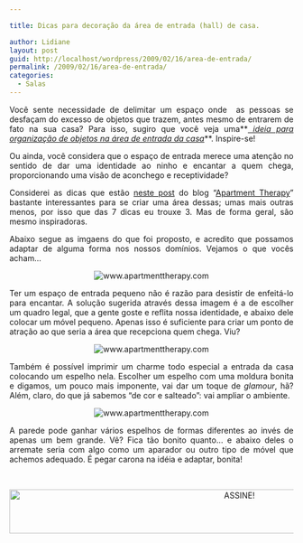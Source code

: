 ```yaml
---

title: Dicas para decoração da área de entrada (hall) de casa.

author: Lidiane
layout: post
guid: http://localhost/wordpress/2009/02/16/area-de-entrada/
permalink: /2009/02/16/area-de-entrada/
categories:
  - Salas
---
```

<p style="text-align: justify;">
  Você sente necessidade de delimitar um espaço onde  as pessoas se desfaçam do excesso de objetos que trazem, antes mesmo de entrarem de fato na sua casa? Para isso, sugiro que você veja uma**<em><a href="http://www.trololodemulher.com.br/2009/01/17/organizacao-area-entrada/" target="_blank"> ideia para organização de objetos na área de entrada da casa</a></em>**. Inspire-se!
</p>

<p style="text-align: justify;">
  Ou ainda, você considera que o espaço de entrada merece uma atenção no sentido de dar uma identidade ao ninho e encantar a quem chega, proporcionando uma visão de aconchego e receptividade?
</p>

<p style="text-align: justify;">
  Considerei as dicas que estão <a href="http://www.apartmenttherapy.com/la/diy/7-tips-to-liven-up-the-entryway-076518" target="_blank">neste post</a> do blog “<a href="http://www.apartmenttherapy.com/" target="_blank">Apartment Therapy</a>” bastante interessantes para se criar uma área dessas; umas mais outras menos, por isso que das 7 dicas eu trouxe 3. Mas de forma geral, são mesmo inspiradoras.
</p>

<p style="text-align: justify;">
  Abaixo segue as imgaens do que foi proposto, e acredito que possamos adaptar de alguma forma nos nossos domínios. Vejamos o que vocês acham…
</p>

<p style="text-align: center;">
  <img class="aligncenter" title="www.apartmenttherapy.com" src="http://www.apartmenttherapy.com/uimages/la/021309_hall2.jpg" alt="www.apartmenttherapy.com" />
</p>

<p style="text-align: justify;">
  Ter um espaço de entrada pequeno não é razão para desistir de enfeitá-lo para encantar. A solução sugerida através dessa imagem é a de escolher um quadro legal, que a gente goste e reflita nossa identidade, e abaixo dele colocar um móvel pequeno. Apenas isso é suficiente para criar um ponto de atração ao que seria a área que recepciona quem chega. Viu?
</p>

<p style="text-align: center;">
  <img class="aligncenter" title="www.apartmenttherapy.com" src="http://www.apartmenttherapy.com/uimages/la/021309_hall3.jpg" alt="www.apartmenttherapy.com" />
</p>

<p style="text-align: justify;">
  Também é possível imprimir um charme todo especial a entrada da casa colocando um espelho nela. Escolher um espelho com uma moldura bonita e digamos, um pouco mais imponente, vai dar um toque de <em>glamour</em>, hã? Além, claro, do que já sabemos “de cor e salteado”: vai ampliar o ambiente.
</p>

<p style="text-align: center;">
  <img class="aligncenter" title="www.apartmenttherapy.com" src="http://www.apartmenttherapy.com/uimages/la/021309_hall5.jpg" alt="www.apartmenttherapy.com" />
</p>

<p style="text-align: justify;">
  A parede pode ganhar vários espelhos de formas diferentes ao invés de apenas um bem grande. Vê? Fica tão bonito quanto… e abaixo deles o arremate seria com algo como um aparador ou outro tipo de móvel que achemos adequado. É pegar carona na idéia e adaptar, bonita!
</p>

&nbsp;

<p align="center">
  <a href="http://feedburner.google.com/fb/a/mailverify?uri=blogBichaFemea&loc=en_US" target="_blank"><img class="alignnone size-full wp-image-10439" src="http://www.trololodemulher.com.br/blog/wp-content/uploads/2014/09/ASSINE.png" alt="ASSINE!" width="800" height="78" /></a>
</p>